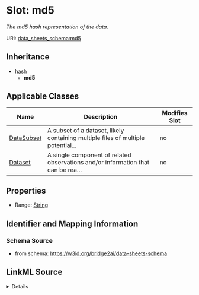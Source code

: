 

# Slot: md5


_The md5 hash representation of the data._



URI: [data_sheets_schema:md5](https://w3id.org/bridge2ai/data-sheets-schema/md5)




## Inheritance

* [hash](hash.md)
    * **md5**






## Applicable Classes

| Name | Description | Modifies Slot |
| --- | --- | --- |
| [DataSubset](DataSubset.md) | A subset of a dataset, likely containing multiple files of multiple potential... |  no  |
| [Dataset](Dataset.md) | A single component of related observations and/or information that can be rea... |  no  |







## Properties

* Range: [String](String.md)





## Identifier and Mapping Information







### Schema Source


* from schema: https://w3id.org/bridge2ai/data-sheets-schema




## LinkML Source

<details>
```yaml
name: md5
description: The md5 hash representation of the data.
from_schema: https://w3id.org/bridge2ai/data-sheets-schema
rank: 1000
is_a: hash
alias: md5
domain_of:
- Dataset
range: string

```
</details>